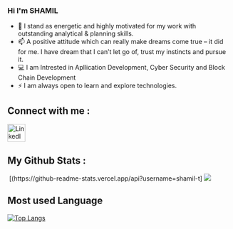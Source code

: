 ### Hi I'm SHAMIL

- 💬 I stand as energetic and highly motivated for my work with outstanding analytical & planning skills.
- 📫 A positive attitude which can really make dreams come true – it did for me. I have dream that I can’t let go of, trust my instincts and pursue it.
- 💻 I am Intrested in Apllication Development, Cyber Security and Block Chain Development
- ⚡ I am always open to learn and explore technologies. 

## Connect with me :

<p align="left">
<a href=https://www.linkedin.com/in/shamil-t target="blank"><img align="center" src="https://image.flaticon.com/icons/png/512/174/174857.png" alt="LinkedIn" height="40" width="40" /></a>
</p>

## My Github Stats :

<img />
[(https://github-readme-stats.vercel.app/api?username=shamil-t]
<img src="https://github-readme-stats.vercel.app/api?username=shamil-t&&show_icons=true&title_color=#014f52&icon_color=bb2acf&text_color=68a685&bg_color=021836" />

## Most used Language

[![Top Langs](https://github-readme-stats.vercel.app/api/top-langs/?username=shamil-t&langs_count=8)](https://github.com/shamil-t/README.md)

